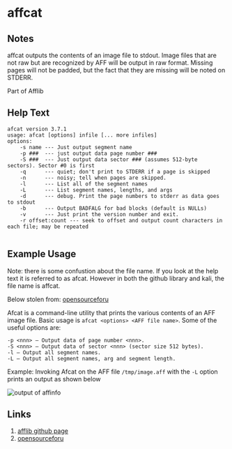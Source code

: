 # affcat

Notes
-------
affcat outputs the contents of an image file to stdout. Image files that are not raw but are recognized by AFF will be output in raw format. Missing pages will not be padded, but the fact that they are missing will be noted on STDERR.

Part of Afflib



Help Text
-------
```
afcat version 3.7.1
usage: afcat [options] infile [... more infiles]
options:
    -s name --- Just output segment name
    -p ###  --- just output data page number ###
    -S ###  --- Just output data sector ### (assumes 512-byte sectors). Sector #0 is first
    -q      --- quiet; don't print to STDERR if a page is skipped
    -n      --- noisy; tell when pages are skipped.
    -l      --- List all of the segment names
    -L      --- List segment names, lengths, and args
    -d      --- debug. Print the page numbers to stderr as data goes to stdout
    -b      --- Output BADFALG for bad blocks (default is NULLs)
    -v      --- Just print the version number and exit.
    -r offset:count --- seek to offset and output count characters in each file; may be repeated


```

Example Usage
-------
Note: there is some confustion about the file name. If you look at the help text it is referred to as afcat. However in both the github library and kali, the file name is affcat.

Below stolen from: [opensourceforu](http://www.opensourceforu.com/2011/03/digital-forensic-analysis-using-backtrack-part-1/)

Afcat is a command-line utility that prints the various contents of an AFF image file. Basic usage is `afcat <options> <AFF file name>`. Some of the useful options are:
```
-p <nnn> — Output data of page number <nnn>.
-S <nnn> — Output data of sector <nnn> (sector size 512 bytes).
-l — Output all segment names.
-L — Output all segment names, arg and segment length.
```
Example: Invoking Afcat on the AFF file `/tmp/image.aff` with the `-L` option prints an output as shown below

![output of affinfo](http://www.opensourceforu.com/wp-content/uploads/2011/03/fig7-afcat.jpg)

Links
-------
1. [afflib github page](https://github.com/simsong/AFFLIBv3)
1. [opensourceforu](http://www.opensourceforu.com/2011/03/digital-forensic-analysis-using-backtrack-part-1/)
